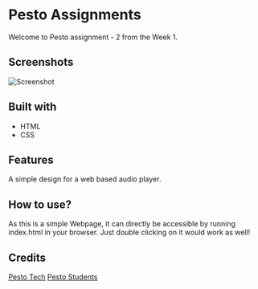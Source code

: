 # Pesto Assignments
Welcome to Pesto assignment - 2 from the Week 1.

## Screenshots
![Screenshot](/assets/images/Screenshot.png)

## Built with
- HTML
- CSS

## Features
A simple design for a web based audio player.

## How to use?
As this is a simple Webpage, it can directly be accessible by running index.html in your browser.
Just double clicking on it would work as well!

## Credits
[Pesto Tech](https://www.pesto.tech/become-a-developer)
[Pesto Students](https://github.com/pesto-students)